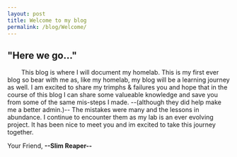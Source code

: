 ```yaml
---
layout: post
title: Welcome to my blog 
permalink: /blog/Welcome/
---
```


## "Here we go..."

&nbsp; &nbsp; &nbsp; &nbsp;  This blog is where I will document my homelab. This is my first ever blog so bear with me as, like my homelab, my blog will be a learning journey as well. I am excited to share my trimphs & failures you and hope that in the course of this blog I can share some valueable knowledge and save you from some of the same mis-steps I made. --(although they did help make me a better admin.)-- The mistakes were many and the lessons in abundance. I continue to encounter them as my lab is an ever evolving project. It has been nice to meet you and im excited to take this journey together.  

Your Friend, **--Slim Reaper--**




